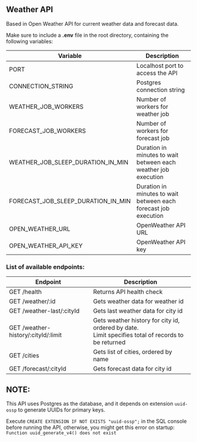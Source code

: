 ## Weather API

Based in Open Weather API for current weather data and forecast data.

Make sure to include a **.env** file in the root directory, containing the following variables:

| Variable                           | Description                                                     |
|------------------------------------|-----------------------------------------------------------------|
| PORT                               | Localhost port to access the API                                |
| CONNECTION_STRING                  | Postgres connection string                                      |
| WEATHER_JOB_WORKERS                | Number of workers for weather job                               |
| FORECAST_JOB_WORKERS               | Number of workers for forecast job                              |
| WEATHER_JOB_SLEEP_DURATION_IN_MIN  | Duration in minutes to wait between each weather job execution  |
| FORECAST_JOB_SLEEP_DURATION_IN_MIN | Duration in minutes to wait between each forecast job execution |
| OPEN_WEATHER_URL                   | OpenWeather API URL                                             |
| OPEN_WEATHER_API_KEY               | OpenWeather API key                                             |


### List of available endpoints:
| Endpoint                            | Description                                                                                            |
|-------------------------------------|--------------------------------------------------------------------------------------------------------|
| GET /health                         | Returns API health check                                                                               |
| GET /weather/:id                    | Gets weather data for weather id                                                                       |
| GET /weather-last/:cityId           | Gets last weather data for city id                                                                     |
| GET /weather-history/:cityId/:limit | Gets weather history for city id, ordered by date.<br/>Limit specifies total of records to be returned |
| GET /cities                         | Gets list of cities, ordered by name                                                                   |
| GET /forecast/:cityId               | Gets forecast data for city id                                                                         |

## NOTE:
This API uses Postgres as the database, and it depends on extension `uuid-ossp` to generate UUIDs for primary keys.

Execute `CREATE EXTENSION IF NOT EXISTS "uuid-ossp";` in the SQL console before running the API, otherwise, you might get this error on startup:
`Function uuid_generate_v4() does not exist`